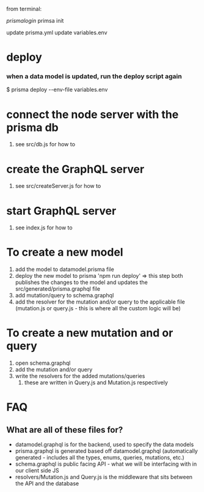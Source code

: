 from terminal:

$prisma login$ primsa init

update prisma.yml
update variables.env

# deploy

### when a data model is updated, run the deploy script again

\$ prisma deploy --env-file variables.env

# connect the node server with the prisma db

1. see src/db.js for how to

# create the GraphQL server

1. see src/createServer.js for how to

# start GraphQL server

1. see index.js for how to

# To create a new model

1. add the model to datamodel.prisma file
2. deploy the new model to prisma 'npm run deploy' => this step both publishes the changes to the model and updates the src/generated/prisma.graphql file
3. add mutation/query to schema.graphql
4. add the resolver for the mutation and/or query to the applicable file (mutation.js or query.js - this is where all the custom logic will be)

# To create a new mutation and or query

1. open schema.graphql
2. add the mutation and/or query
3. write the resolvers for the added mutations/queries
    1. these are written in Query.js and Mutation.js respectively

# FAQ

## What are all of these files for?

-   datamodel.graphql is for the backend, used to specify the data models
-   prisma.graphql is generated based off datamodel.graphql (automatically generated - includes all the types, enums, queries, mutations, etc.)
-   schema.graphql is public facing API - what we will be interfacing with in our client side JS
-   resolvers/Mutation.js and Query.js is the middleware that sits between the API and the database
